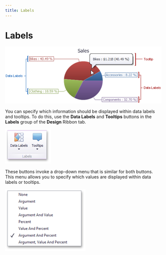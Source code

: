 ```yaml
---
title: Labels
---
```

# Labels
![Pies_Layout_LabelsAndTooltips](../../../../images/img19947.png)

You can specify which information should be displayed within data labels and tooltips. To do this, use the **Data Labels** and **Tooltips** buttons in the **Labels** group of the **Design** Ribbon tab.

![Pies_Layout_Labels_Ribbon](../../../../images/img19948.png)

These buttons invoke a drop-down menu that is similar for both buttons. This menu allows you to specify which values are displayed within data labels or tooltips.

![Pies_Layout_Labels_DropDown](../../../../images/img19949.png)